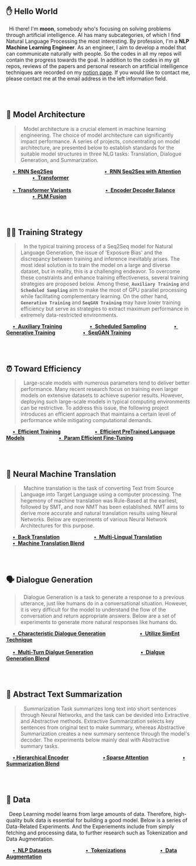## ✋ Hello World
&nbsp; Hi there! I'm **moon**, somebody who's focusing on solving problems through artificial intelligence. AI has many subcategories, of which I find Natural Language Processing the most interesting. By profession, I'm a **NLP Machine Learning Engineer**. As an engineer, I aim to develop a model that can communicate naturally with people. So the codes in all my repos will contain the progress towards the goal. In addition to the codes in my git repos, reviews of the papers and personal research on artificial intelligence techniques are recorded on my <a href="https://shy-vole-f74.notion.site/Hello-I-m-moon-e1ecc2e40b32405e997713cfb44e4f3c">notion page</a>. If you would like to contact me, please contact me at the email address in the left information field.

<br><br> 


## 🤖 Model Architecture
> &nbsp; Model architecture is a crucial element in machine learning engineering. 
The choice of model architecture can significantly impact performance. 
A series of projects, concentrating on model architecture, are presented below to establish standards for the suitable model structures in three NLG tasks: Translation, Dialogue Generation, and Summarization.

&emsp; [**• &hairsp; RNN Seq2Seq**](https://github.com/moon23k/RNN_Seq2Seq) &emsp; &emsp; &emsp; &emsp; &emsp; &emsp; &ensp; &ensp; &nbsp; 
       [**• &hairsp; RNN Seq2Seq with Attention**](https://github.com/moon23k/RNN_Seq2Seq) &emsp; &emsp; &emsp; &emsp; &emsp; 
       [**• &hairsp; Transformer**](https://github.com/moon23k/RNN_Seq2Seq) <br><br> 
&emsp; [**• &hairsp; Transformer Variants**](https://github.com/moon23k/Transformer_Variants) &emsp; &emsp; &emsp; &emsp; &emsp; 
       [**• &hairsp; Encoder Decoder Balance**](https://github.com/moon23k/Balance) &emsp; &emsp; &emsp; &emsp; &emsp; &emsp; 
       [**• &hairsp; PLM Fusion**](https://github.com/moon23k/PLM_Fusion)
       
<br><br> 


## 🏃‍♂️ Training Strategy
> &nbsp; In the typical training process of a Seq2Seq model for Natural Language Generation, the issue of 'Exposure Bias' and the discrepancy between training and inference inevitably arises. 
The most ideal solution is to train the model on a large and diverse dataset, but in reality, this is a challenging endeavor. 
To overcome these constraints and enhance training effectiveness, several training strategies are proposed below.
Among these, **`Auxiliary Training`** and **`Scheduled Sampling`** aim to make the most of GPU parallel processing while facilitating complementary learning. 
On the other hand, **`Generative Training`** and **`SeqGAN Training`** may have lower training efficiency but serve as strategies to extract maximum performance in extremely data-restricted environments.

&emsp; [**• &hairsp; Auxiliary Training**](https://github.com/moon23k/Aux_Training) &emsp; &emsp; &emsp; &emsp; 
       [**• &hairsp; Scheduled Sampling**](https://github.com/moon23k/Scheduled_Sampling) &emsp; &emsp; &emsp; &emsp; 
       [**• &hairsp; Generative Training**](https://github.com/moon23k/EncDec) &emsp; &emsp; &emsp; &emsp; 
       [**• &hairsp; SeqGAN Training**](https://github.com/moon23k/Transformer_Variants)

<br><br> 


## ⏰ Toward Efficiency
> &nbsp; Large-scale models with numerous parameters tend to deliver better performance. Many recent research focus on training even larger models on extensive datasets to achieve superior results. 
However, deploying such large-scale models in typical computing environments can be restrictive. 
To address this issue, the following project introduces an efficient approach that maintains a certain level of performance while mitigating computational demands.

&emsp; [**• &hairsp; Efficient Training**](https://github.com/moon23k/Efficient_Training) &emsp; &emsp; &emsp; &emsp; &emsp; 
       [**• &hairsp; Efficient PreTrained Language Models**](https://github.com/moon23k/Efficient_PLMs) &emsp; &emsp; &emsp; &emsp; &emsp; 
       [**• &hairsp; Param Efficient Fine-Tuning**](https://github.com/moon23k/PEFT)

<br><br> 


## 🔄 Neural Machine Translation
> &nbsp; Machine translation is the task of converting Text from Source Language into Target Language using a computer processing. The hegemony of machine translation was Rule-Based at the earliest, followed by SMT, and now NMT has been established. NMT aims to derive more accurate and natural translation results using Neural Networks. Below are experiments of various Neural Network Architectures for this purpose.

&emsp; [**• &hairsp; Back Translation**](https://github.com/moon23k/NMT_Back) &emsp; &emsp; &emsp; &emsp; &emsp; 
       [**• &hairsp; Multi-Lingual Translation**](https://github.com/moon23k/NMT_MultiLingual) &emsp; &emsp; &emsp; &emsp; &emsp; 
       [**• &hairsp; Machine Translation Blend**](https://github.com/moon23k/NMT_Blend)

<br><br> 


## 🗣️ Dialogue Generation
> &nbsp; Dialogue Generation is a task to generate a response to a previous utterance, just like humans do in a conversational situation. However, it is very difficult for the model to understand the flow of the conversation and return appropriate answers. Below are a set of experiments to generate more natural responses like humans do.

&emsp; [**• &hairsp; Characteristic Dialogue Generation**](https://github.com/moon23k/Dialog_Char) &emsp; &emsp; &emsp; &emsp; &emsp; 
       [**• &hairsp; Utilize SimEnt Technique**](https://github.com/moon23k/Dialog_SimEnt) <br><br> 
&emsp; [**• &hairsp; Multi-Turn Dialgue Generation**](https://github.com/moon23k/Dialog_MultiTurn) &emsp; &emsp; &emsp; &emsp; &emsp; &emsp; &emsp; 
       [**• &hairsp; Dialgue Generation Blend**](https://github.com/moon23k/Dialog_Blend)

<br><br> 


## 📝 Abstract Text Summarization
> &nbsp; Summarization Task summarizes long text into short sentences through Neural Networks, and the task can be devided into Extractive and Abstractive methods. Extractive Summarization selects key sentences from original text to make summary, whereas Abstractive Summarization creates a new summary sentence through the model's decoder. The experiments below mainly deal with Abstractive summary tasks.

&emsp; [**• Hierarchical Encoder**](https://github.com/moon23k/Summ_HierEnc) &emsp; &emsp; &emsp; &emsp; &emsp; 
       [**• Sparse Attention**](https://github.com/moon23k/Summ_Sparse) &emsp; &emsp; &emsp; &emsp; &emsp; 
       [**• Summarization Blend**](https://github.com/moon23k/Summ_Blend)

<br><br> 


## 💾 Data
&nbsp; Deep Learning model learns from large amounts of data. Therefore, high-quality bulk data is essential for building a good model. Below is a series of Data-Related Experiments. And the Experiements include from simply fetching and processing data, to further research such as Tokenization and Data Augmentation.

&emsp; [**• &hairsp; NLP Datasets**](https://github.com/moon23k/NLP_Datasets) &emsp; &emsp; &emsp; &emsp; &emsp; 
       [**• &hairsp; Tokenizations**](https://github.com/moon23k/Tokenizations) &emsp; &emsp; &emsp; &emsp; &emsp; 
       [**• &hairsp; Data Augmentation**](https://github.com/moon23k/Data_Augmentation)
